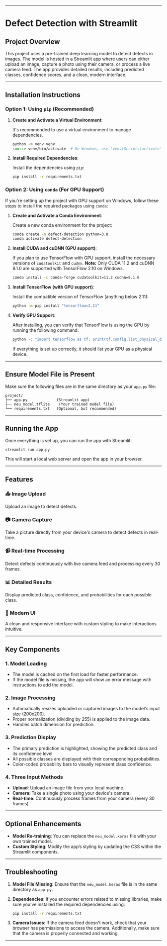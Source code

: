 

---

# Defect Detection with Streamlit

## Project Overview

This project uses a pre-trained deep learning model to detect defects in images. The model is hosted in a Streamlit app where users can either upload an image, capture a photo using their camera, or process a live camera feed. The app provides detailed results, including predicted classes, confidence scores, and a clean, modern interface.

---

## Installation Instructions

### Option 1: Using `pip` (Recommended)

1. **Create and Activate a Virtual Environment**:

   It's recommended to use a virtual environment to manage dependencies.

   ```bash
   python -m venv venv
   source venv/bin/activate  # On Windows, use 'venv\Scripts\activate'
   ```

2. **Install Required Dependencies**:

   Install the dependencies using `pip`:

   ```bash
   pip install -r requirements.txt
   ```

### Option 2: Using `conda` (For GPU Support)

If you're setting up the project with GPU support on Windows, follow these steps to install the required packages using `conda`:

1. **Create and Activate a Conda Environment**:

   Create a new conda environment for the project:

   ```bash
   conda create -n defect-detection python=3.8
   conda activate defect-detection
   ```

2. **Install CUDA and cuDNN (GPU support)**:

   If you plan to use TensorFlow with GPU support, install the necessary versions of `cudatoolkit` and `cudnn`. **Note:** Only CUDA 11.2 and cuDNN 8.1.0 are supported with TensorFlow 2.10 on Windows.

   ```bash
   conda install -c conda-forge cudatoolkit=11.2 cudnn=8.1.0
   ```

3. **Install TensorFlow (with GPU support)**:

   Install the compatible version of TensorFlow (anything below 2.11):

   ```bash
   python -m pip install "tensorflow<2.11"
   ```

4. **Verify GPU Support**:

   After installing, you can verify that TensorFlow is using the GPU by running the following command:

   ```bash
   python -c "import tensorflow as tf; print(tf.config.list_physical_devices('GPU'))"
   ```

   If everything is set up correctly, it should list your GPU as a physical device.

---

## Ensure Model File is Present

Make sure the following files are in the same directory as your `app.py` file:

```
project/
├── app.py             (Streamlit app)
├── neu_model.tflite    (Your trained model file)
└── requirements.txt   (Optional, but recommended)
```

---

## Running the App

Once everything is set up, you can run the app with Streamlit:

```bash
streamlit run app.py
```

This will start a local web server and open the app in your browser.

---

## Features

### 📤 **Image Upload**

Upload an image to detect defects.

### 📷 **Camera Capture**

Take a picture directly from your device's camera to detect defects in real-time.

### 📹 **Real-time Processing**

Detect defects continuously with live camera feed and processing every 30 frames.

### 📊 **Detailed Results**

Display predicted class, confidence, and probabilities for each possible class.

### 🎨 **Modern UI**

A clean and responsive interface with custom styling to make interactions intuitive.

---

## Key Components

### 1. **Model Loading**

* The model is cached on the first load for faster performance.
* If the model file is missing, the app will show an error message with instructions to add the model.

### 2. **Image Processing**

* Automatically resizes uploaded or captured images to the model's input size (200x200).
* Proper normalization (dividing by 255) is applied to the image data.
* Handles batch dimension for prediction.

### 3. **Prediction Display**

* The primary prediction is highlighted, showing the predicted class and its confidence level.
* All possible classes are displayed with their corresponding probabilities.
* Color-coded probability bars to visually represent class confidence.

### 4. **Three Input Methods**

* **Upload**: Upload an image file from your local machine.
* **Camera**: Take a single photo using your device's camera.
* **Real-time**: Continuously process frames from your camera (every 30 frames).

---

## Optional Enhancements

* **Model Re-training**: You can replace the `neu_model.keras` file with your own trained model.
* **Custom Styling**: Modify the app’s styling by updating the CSS within the Streamlit components.

---

## Troubleshooting

1. **Model File Missing**:
   Ensure that the `neu_model.keras` file is in the same directory as `app.py`.

2. **Dependencies**:
   If you encounter errors related to missing libraries, make sure you’ve installed the required dependencies using:

   ```bash
   pip install -r requirements.txt
   ```

3. **Camera Issues**:
   If the camera feed doesn't work, check that your browser has permissions to access the camera. Additionally, make sure that the camera is properly connected and working.

---
